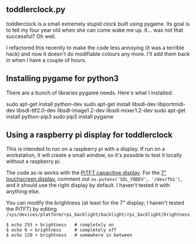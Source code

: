 ## toddlerclock.py
toddlerclock.is a small extremely stupid clock built using pygame. Its goal is to tell my four year old when she can come wake me up. It... was not that successful? Oh well.

I refactored this recently to make the code less annoying (it was a terrible hack) and now it doesn't do modifiable colours any more. I'll add them back in when I have a couple of hours. 

## Installing pygame for python3

There are a bunch of libraries pygame needs. Here's what I installed:

sudo apt-get install python-dev
sudo apt-get install libsdl-dev libportmidi-dev libsdl-ttf2.0-dev libsdl-image1.2-dev libsdl-mixer1.2-dev
sudo apt-get install python-pip3
sudo pip3 install pygame

## Using a raspberry pi display for toddlerclock

This is intended to run on a raspberry pi with a display. If run on a workstation, it will create a small window, so it's possible to test it locally without a raspberry pi. 

The code as-is works with the [PiTFT capacitive display](https://www.adafruit.com/product/1983). For the [7" touchscreen display](https://www.adafruit.com/product/2718), comment out ```os.putenv('SDL_FBDEV', '/dev/fb1')```, and it should use the right display by default. I haven't tested it with anything else.

You can modify the brightness (at least for the 7" display; I haven't tested the PiTFT) by editing ```/sys/devices/platform/rpi_backlight/backlight/rpi_backlight/brightness```

```
$ echo 255 > brightness   # completely on  
$ echo 0 > brightness     # completely off  
$ echo 120 > brightness   # somewhere in between  


